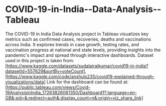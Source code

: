 # COVID-19-in-India--Data-Analysis--Tableau
The COVID-19 in India Data Analysis project in Tableau visualizes key metrics such as confirmed cases, recoveries, deaths and vaccinations across India. It explores trends in case growth, testing rates, and vaccination progress at national and state levels, providing insights into the pandemic's impact and spread through interactive dashboards.
Dataset used in this project is taken from: [https://www.kaggle.com/datasets/sudalairajkumar/covid19-in-india?datasetId=557629&sortBy=voteCount], [https://www.kaggle.com/code/anshuls235/covid19-explained-through-visualizations/data]
Link for the dashboard can be found at: [https://public.tableau.com/views/Covid-19AnalysisinIndia_17263826061350/Dashboard1?:language=en-GB&:sid=&:redirect=auth&:display_count=n&:origin=viz_share_link]
